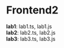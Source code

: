 # Frontend2
**lab1**: lab1.ts, lab1.js</br>
**lab2**: lab2.ts, lab2.js</br>
**lab3**: lab3.ts, lab3.js</br>
